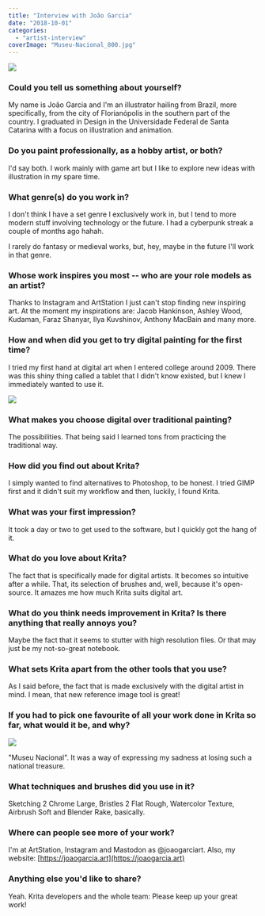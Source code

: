 ```yaml
---
title: "Interview with João Garcia"
date: "2018-10-01"
categories: 
  - "artist-interview"
coverImage: "Museu-Nacional_800.jpg"
---
```


![](/images/posts/2018/Battle-Ready_800.jpg)

### Could you tell us something about yourself?

My name is João Garcia and I'm an illustrator hailing from Brazil, more specifically, from the city of Florianópolis in the southern part of the country. I graduated in Design in the Universidade Federal de Santa Catarina with a focus on illustration and animation.

### Do you paint professionally, as a hobby artist, or both?

I'd say both. I work mainly with game art but I like to explore new ideas with illustration in my spare time.

### What genre(s) do you work in?

I don't think I have a set genre I exclusively work in, but I tend to more modern stuff involving technology or the future. I had a cyberpunk streak a couple of months ago hahah.

I rarely do fantasy or medieval works, but, hey, maybe in the future I'll work in that genre.

### Whose work inspires you most -- who are your role models as an artist?

Thanks to Instagram and ArtStation I just can't stop finding new inspiring art. At the moment my inspirations are: Jacob Hankinson, Ashley Wood, Kudaman, Faraz Shanyar, Ilya Kuvshinov, Anthony MacBain and many more.

### How and when did you get to try digital painting for the first time?

I tried my first hand at digital art when I entered college around 2009. There was this shiny thing called a tablet that I didn't know existed, but I knew I immediately wanted to use it.

![](/images/posts/2018/Rebel_800.jpg)

### What makes you choose digital over traditional painting?

The possibilities. That being said I learned tons from practicing the traditional way.

### How did you find out about Krita?

I simply wanted to find alternatives to Photoshop, to be honest. I tried GIMP first and it didn't suit my workflow and then, luckily, I found Krita.

### What was your first impression?

It took a day or two to get used to the software, but I quickly got the hang of it.

### What do you love about Krita?

The fact that is specifically made for digital artists. It becomes so intuitive after a while. That, its selection of brushes and, well, because it's open-source. It amazes me how much Krita suits digital art.

### What do you think needs improvement in Krita? Is there anything that really annoys you?

Maybe the fact that it seems to stutter with high resolution files. Or that may just be my not-so-great notebook.

### What sets Krita apart from the other tools that you use?

As I said before, the fact that is made exclusively with the digital artist in mind. I mean, that new reference image tool is great!

### If you had to pick one favourite of all your work done in Krita so far, what would it be, and why?

![](/images/posts/2018/Museu-Nacional_800.jpg)

"Museu Nacional". It was a way of expressing my sadness at losing such a national treasure.

### What techniques and brushes did you use in it?

Sketching 2 Chrome Large, Bristles 2 Flat Rough, Watercolor Texture, Airbrush Soft and Blender Rake, basically.

### Where can people see more of your work?

I'm at ArtStation, Instagram and Mastodon as @joaogarciart. Also, my website: [https://joaogarcia.art](https://joaogarcia.art)

### Anything else you'd like to share?

Yeah. Krita developers and the whole team: Please keep up your great work!
